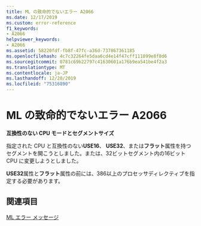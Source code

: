 ```yaml
---
title: ML の致命的でないエラー A2066
ms.date: 12/17/2019
ms.custom: error-reference
f1_keywords:
- A2066
helpviewer_keywords:
- A2066
ms.assetid: 58220fdf-fb8f-47fc-a36d-737867361185
ms.openlocfilehash: 4c7c32264fe5daa6cd4e14f47cff111899e8f8d6
ms.sourcegitcommit: 0781c69b22797c41630601a176b9ea541be4f2a3
ms.translationtype: MT
ms.contentlocale: ja-JP
ms.lasthandoff: 12/20/2019
ms.locfileid: "75316890"
---
```

# <a name="ml-nonfatal-error-a2066"></a>ML の致命的でないエラー A2066

**互換性のない CPU モードとセグメントサイズ**

指定された CPU と互換性のない**USE16**、 **USE32**、または**フラット**属性を持つセグメントを開こうとしました。または、32ビットセグメント内の16ビット CPU に変更しようとしました。

**USE32**属性と**フラット**属性の前には、386以上のプロセッサディレクティブを指定する必要があります。

## <a name="see-also"></a>関連項目

[ML エラー メッセージ](ml-error-messages.md)
